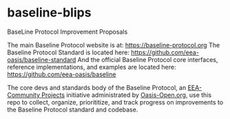 # baseline-blips
BaseLine Protocol Improvement Proposals

The main Baseline Protocol website is at: https://baseline-protocol.org
The Baseline Protocol Standard is located here: https://github.com/eea-oasis/baseline-standard
And the official Baseline Protocol core interfaces, reference implementations, and examples are located here: https://github.com/eea-oasis/baseline

The core devs and standards body of the Baseline Protocol, an [EEA-Community Projects](https://entethalliance.org/eeacommunityprojects/) initiative administrated by [Oasis-Open.org](https://oasis-open.org), use this repo to collect, organize, priorititize, and track progress on improvements to the Baseline Protocol standard and codebase.
